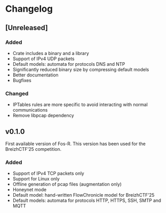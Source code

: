 # Changelog

## [Unreleased]

### Added

- Crate includes a binary and a library
- Support of IPv4 UDP packets
- Default models: automata for protocols DNS and NTP
- Significantly reduced binary size by compressing default models
- Better documentation
- Bugfixes

### Changed

- IPTables rules are more specific to avoid interacting with normal communications
- Remove libpcap dependency

## v0.1.0

First available version of Fos-R. This version has been used for the BreizhCTF’25 competition.

### Added

- Support of IPv4 TCP packets only
- Support for Linux only
- Offline generation of pcap files (augmentation only)
- Honeynet mode
- Default model: hand-written FlowChronicle model for BreizhCTF’25
- Default models: automata for protocols HTTP, HTTPS, SSH, SMTP and MQTT
